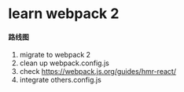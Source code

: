 
learn webpack 2
===============



#### 路线图

1. migrate to webpack 2
2. clean up webpack.config.js
3. check https://webpack.js.org/guides/hmr-react/
4. integrate others.config.js





